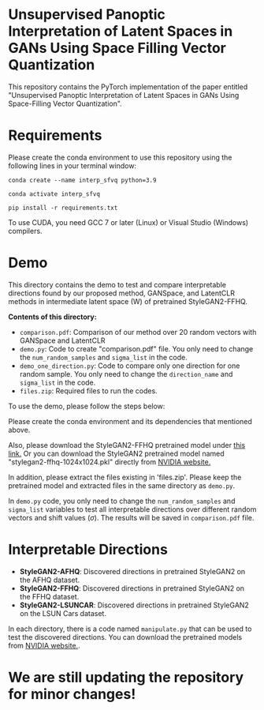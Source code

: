 # Unsupervised Panoptic Interpretation of Latent Spaces in GANs Using Space Filling Vector Quantization
This repository contains the PyTorch implementation of the paper entitled "Unsupervised Panoptic Interpretation of Latent Spaces in GANs Using Space-Filling Vector Quantization".

# Requirements
Please create the conda environment to use this repository using the following lines in your terminal window:

`conda create --name interp_sfvq python=3.9`

`conda activate interp_sfvq`

`pip install -r requirements.txt`

To use CUDA, you need GCC 7 or later (Linux) or Visual Studio (Windows) compilers.

# Demo
This directory contains the demo to test and compare interpretable directions found by our proposed method, GANSpace, and LatentCLR methods in intermediate latent space (W) of pretrained StyleGAN2-FFHQ.

**Contents of this directory:**
- `comparison.pdf`: Comparison of our method over 20 random vectors with GANSpace and LatentCLR
- `demo.py`: Code to create "comparison.pdf" file. You only need to change the `num_random_samples` and `sigma_list` in the code.
- `demo_one_direction.py`: Code to compare only one direction for one random sample. You only need to change the `direction_name` and `sigma_list` in the code.
- `files.zip`: Required files to run the codes. 

To use the demo, please follow the steps below: 

Please create the conda environment and its dependencies that mentioned above.

Also, please download the StyleGAN2-FFHQ pretrained model under [this link.](https://drive.google.com/file/d/11nQSxaJJ4RQEZkSCFCC6wntQky4uZZhj/view?usp=sharing)
Or you can download the StyleGAN2 pretrained model named "stylegan2-ffhq-1024x1024.pkl" directly from [NVIDIA website.](https://catalog.ngc.nvidia.com/orgs/nvidia/teams/research/models/stylegan2/files)

In addition, please extract the files existing in 'files.zip'. Please keep the pretrained model and extracted files in the same directory as `demo.py`.

In `demo.py` code, you only need to change the `num_random_samples` and `sigma_list` variables to test all interpretable directions over different random vectors and shift values ($\sigma$). The results will be saved in `comparison.pdf` file.

# Interpretable Directions
- **StyleGAN2-AFHQ**: Discovered directions in pretrained StyleGAN2 on the AFHQ dataset.
- **StyleGAN2-FFHQ**: Discovered directions in pretrained StyleGAN2 on the FFHQ dataset.
- **StyleGAN2-LSUNCAR**: Discovered directions in pretrained StyleGAN2 on the LSUN Cars dataset.

In each directory, there is a code named `manipulate.py` that can be used to test the discovered directions. You can download the pretrained models from [NVIDIA website.](https://catalog.ngc.nvidia.com/orgs/nvidia/teams/research/models/stylegan2/files).

# We are still updating the repository for minor changes!
